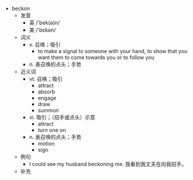- beckon
  - 发音
    - 英 /'bek(ə)n/
    - 美 /'bɛkən/
  - 词义
    - v. 召唤；吸引
      - to make a signal to someone with your hand, to show that you want them to come towards you or to follow you
    - n. 表召唤的点头；手势
  - 近义词
    - vt. 召唤；吸引
      - attract
      - absorb
      - engage
      - draw
      - summon
    - vi. 吸引；（招手或点头）示意
      - attract
      - turn one on
    - n. 表召唤的点头；手势
      - motion
      - sign
  - 例句
    - I could see my husband beckoning me. 我看到我丈夫在向我招手。
  - 补充